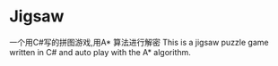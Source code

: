 # Jigsaw
一个用C#写的拼图游戏,用A* 算法进行解密
This is a jigsaw puzzle game written in C# and auto play with the A* algorithm.
